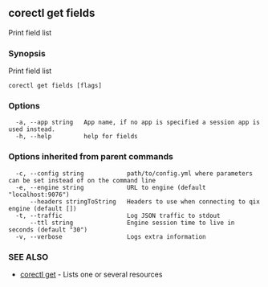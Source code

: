 ## corectl get fields

Print field list

### Synopsis

Print field list

```
corectl get fields [flags]
```

### Options

```
  -a, --app string   App name, if no app is specified a session app is used instead.
  -h, --help         help for fields
```

### Options inherited from parent commands

```
  -c, --config string            path/to/config.yml where parameters can be set instead of on the command line
  -e, --engine string            URL to engine (default "localhost:9076")
      --headers stringToString   Headers to use when connecting to qix engine (default [])
  -t, --traffic                  Log JSON traffic to stdout
      --ttl string               Engine session time to live in seconds (default "30")
  -v, --verbose                  Logs extra information
```

### SEE ALSO

* [corectl get](corectl_get.md)	 - Lists one or several resources

